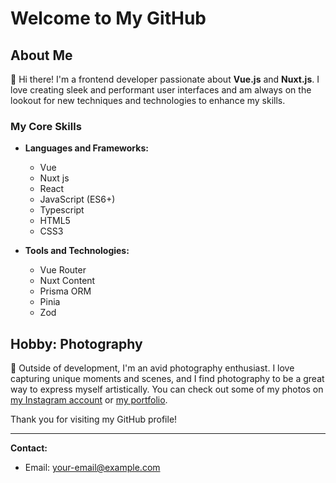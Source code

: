 # Welcome to My GitHub

## About Me

👋 Hi there! I'm a frontend developer passionate about **Vue.js** and **Nuxt.js**. I love creating sleek and performant user interfaces and am always on the lookout for new techniques and technologies to enhance my skills.

### My Core Skills

- **Languages and Frameworks:**
  - Vue
  - Nuxt js
  - React
  - JavaScript (ES6+)
  - Typescript
  - HTML5
  - CSS3

- **Tools and Technologies:**
  - Vue Router
  - Nuxt Content
  - Prisma ORM
  - Pinia
  - Zod

## Hobby: Photography

📸 Outside of development, I'm an avid photography enthusiast. I love capturing unique moments and scenes, and I find photography to be a great way to express myself artistically. You can check out some of my photos on [my Instagram account](https://www.instagram.com/alan._.raza/) or [my portfolio](https://alanraza66.onrender.com/).

Thank you for visiting my GitHub profile!

---

**Contact:**

- Email: [your-email@example.com](mailto:alanraza66@gmail.com)
